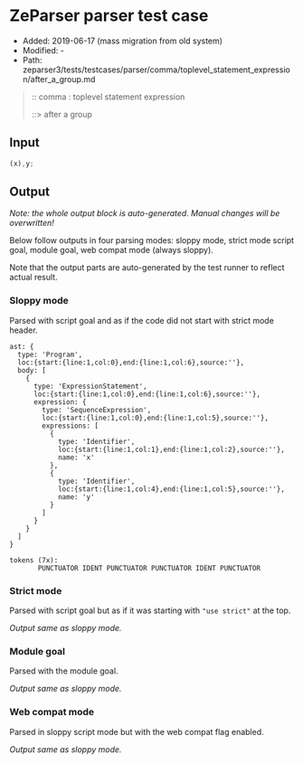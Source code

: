 # ZeParser parser test case

- Added: 2019-06-17 (mass migration from old system)
- Modified: -
- Path: zeparser3/tests/testcases/parser/comma/toplevel_statement_expression/after_a_group.md

> :: comma : toplevel statement expression
>
> ::> after a group

## Input

`````js
(x),y;
`````

## Output

_Note: the whole output block is auto-generated. Manual changes will be overwritten!_

Below follow outputs in four parsing modes: sloppy mode, strict mode script goal, module goal, web compat mode (always sloppy).

Note that the output parts are auto-generated by the test runner to reflect actual result.

### Sloppy mode

Parsed with script goal and as if the code did not start with strict mode header.

`````
ast: {
  type: 'Program',
  loc:{start:{line:1,col:0},end:{line:1,col:6},source:''},
  body: [
    {
      type: 'ExpressionStatement',
      loc:{start:{line:1,col:0},end:{line:1,col:6},source:''},
      expression: {
        type: 'SequenceExpression',
        loc:{start:{line:1,col:0},end:{line:1,col:5},source:''},
        expressions: [
          {
            type: 'Identifier',
            loc:{start:{line:1,col:1},end:{line:1,col:2},source:''},
            name: 'x'
          },
          {
            type: 'Identifier',
            loc:{start:{line:1,col:4},end:{line:1,col:5},source:''},
            name: 'y'
          }
        ]
      }
    }
  ]
}

tokens (7x):
       PUNCTUATOR IDENT PUNCTUATOR PUNCTUATOR IDENT PUNCTUATOR
`````

### Strict mode

Parsed with script goal but as if it was starting with `"use strict"` at the top.

_Output same as sloppy mode._

### Module goal

Parsed with the module goal.

_Output same as sloppy mode._

### Web compat mode

Parsed in sloppy script mode but with the web compat flag enabled.

_Output same as sloppy mode._
